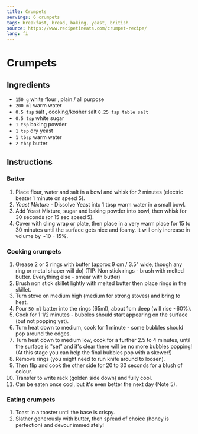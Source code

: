 ```yaml
---
title: Crumpets
servings: 6 crumpets
tags: breakfast, bread, baking, yeast, british
source: https://www.recipetineats.com/crumpet-recipe/
lang: fi
---
```


# Crumpets

## Ingredients

- `150 g` white flour , plain / all purpose
- `200 ml` warm water
- `0.5 tsp` salt , cooking/kosher salt `0.25 tsp table salt`
- `0.5 tsp` white sugar
- `1 tsp` baking powder
- `1 tsp` dry yeast
- `1 tbsp` warm water
- `2 tbsp` butter

## Instructions

### Batter

1. Place flour, water and salt in a bowl and whisk for 2 minutes (electric beater 1 minute on speed 5).
1. _Yeast Mixture_ - Dissolve Yeast into 1 tbsp warm water in a small bowl.
1. Add Yeast Mixture, sugar and baking powder into bowl, then whisk for 30 seconds (or 15 sec speed 5).
1. Cover with cling wrap or plate, then place in a very warm place for 15 to 30 minutes until the surface gets nice and foamy. It will only increase in volume by ~10 - 15%.

### Cooking crumpets

1. Grease 2 or 3 rings with butter (approx 9 cm / 3.5" wide, though any ring or metal shaper will do) (TIP: Non stick rings - brush with melted butter. Everything else - smear with butter)
1. Brush non stick skillet lightly with melted butter then place rings in the skillet.
1. Turn stove on medium high (medium for strong stoves) and bring to heat.
1. Pour `50 ml` batter into the rings (65ml), about 1cm deep (will rise ~60%).
1. Cook for 1 1/2 minutes - bubbles should start appearing on the surface (but not popping yet).
1. Turn heat down to medium, cook for 1 minute - some bubbles should pop around the edges.
1. Turn heat down to medium low, cook for a further 2.5 to 4 minutes, until the surface is "set" and it's clear there will be no more bubbles popping! (At this stage you can help the final bubbles pop with a skewer!)
1. Remove rings (you might need to run knife around to loosen).
1. Then flip and cook the other side for 20 to 30 seconds for a blush of colour.
1. Transfer to write rack (golden side down) and fully cool.
1. Can be eaten once cool, but it's even better the next day (Note 5).

### Eating crumpets

1. Toast in a toaster until the base is crispy.
1. Slather generously with butter, then spread of choice (honey is perfection) and devour immediately!
